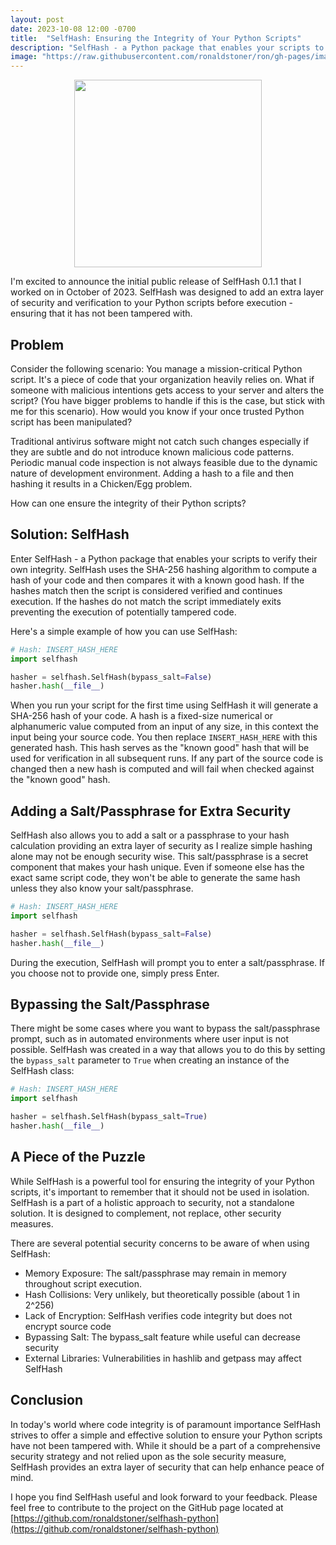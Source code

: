 ```yaml
---
layout: post
date: 2023-10-08 12:00 -0700
title:  "SelfHash: Ensuring the Integrity of Your Python Scripts"
description: "SelfHash - a Python package that enables your scripts to hash and verify their own integrity."
image: "https://raw.githubusercontent.com/ronaldstoner/ron/gh-pages/images/SelfHash.png"
---
```


<p align="center">
  <img src="https://raw.githubusercontent.com/ronaldstoner/ron/gh-pages/images/SelfHash.png" alt="" width="300"> 
</p>

I'm excited to announce the initial public release of SelfHash 0.1.1 that I worked on in October of 2023. SelfHash was designed to add an extra layer of security and verification to your Python scripts before execution - ensuring that it has not been tampered with.

## Problem
Consider the following scenario: You manage a mission-critical Python script. It's a piece of code that your organization heavily relies on. What if someone with malicious intentions gets access to your server and alters the script? (You have bigger problems to handle if this is the case, but stick with me for this scenario). How would you know if your once trusted Python script has been manipulated?

Traditional antivirus software might not catch such changes especially if they are subtle and do not introduce known malicious code patterns. Periodic manual code inspection is not always feasible due to the dynamic nature of development environment. Adding a hash to a file and then hashing it results in a Chicken/Egg problem.

How can one ensure the integrity of their Python scripts?

## Solution: SelfHash
Enter SelfHash - a Python package that enables your scripts to verify their own integrity. SelfHash uses the SHA-256 hashing algorithm to compute a hash of your code and then compares it with a known good hash. If the hashes match then the script is considered verified and continues execution. If the hashes do not match the script immediately exits preventing the execution of potentially tampered code.

Here's a simple example of how you can use SelfHash:

 ```python 
# Hash: INSERT_HASH_HERE
import selfhash

hasher = selfhash.SelfHash(bypass_salt=False)
hasher.hash(__file__)
```

When you run your script for the first time using SelfHash it will generate a SHA-256 hash of your code. A hash is a fixed-size numerical or alphanumeric value computed from an input of any size, in this context the input being your source code. You then replace `INSERT_HASH_HERE` with this generated hash. This hash serves as the "known good" hash that will be used for verification in all subsequent runs. If any part of the source code is changed then a new hash is computed and will fail when checked against the "known good" hash. 

## Adding a Salt/Passphrase for Extra Security
SelfHash also allows you to add a salt or a passphrase to your hash calculation providing an extra layer of security as I realize simple hashing alone may not be enough security wise. This salt/passphrase is a secret component that makes your hash unique. Even if someone else has the exact same script code, they won't be able to generate the same hash unless they also know your salt/passphrase.

```python
# Hash: INSERT_HASH_HERE
import selfhash

hasher = selfhash.SelfHash(bypass_salt=False)
hasher.hash(__file__)
```
During the execution, SelfHash will prompt you to enter a salt/passphrase. If you choose not to provide one, simply press Enter.

## Bypassing the Salt/Passphrase
There might be some cases where you want to bypass the salt/passphrase prompt, such as in automated environments where user input is not possible. SelfHash was created in a way that allows you to do this by setting the `bypass_salt` parameter to `True` when creating an instance of the SelfHash class:

```python
# Hash: INSERT_HASH_HERE
import selfhash

hasher = selfhash.SelfHash(bypass_salt=True)
hasher.hash(__file__)
```
## A Piece of the Puzzle
While SelfHash is a powerful tool for ensuring the integrity of your Python scripts, it's important to remember that it should not be used in isolation. SelfHash is a part of a holistic approach to security, not a standalone solution. It is designed to complement, not replace, other security measures.

There are several potential security concerns to be aware of when using SelfHash:

  - Memory Exposure: The salt/passphrase may remain in memory throughout script execution.
  - Hash Collisions: Very unlikely, but theoretically possible (about 1 in 2^256)
  - Lack of Encryption: SelfHash verifies code integrity but does not encrypt source code
  - Bypassing Salt: The bypass_salt feature while useful can decrease security 
  - External Libraries: Vulnerabilities in hashlib and getpass may affect SelfHash

## Conclusion
In today's world where code integrity is of paramount importance SelfHash strives to offer a simple and effective solution to ensure your Python scripts have not been tampered with. While it should be a part of a comprehensive security strategy and not relied upon as the sole security measure, SelfHash provides an extra layer of security that can help enhance peace of mind. 

I hope you find SelfHash useful and look forward to your feedback. Please feel free to contribute to the project on the GitHub page located at [https://github.com/ronaldstoner/selfhash-python](https://github.com/ronaldstoner/selfhash-python)
